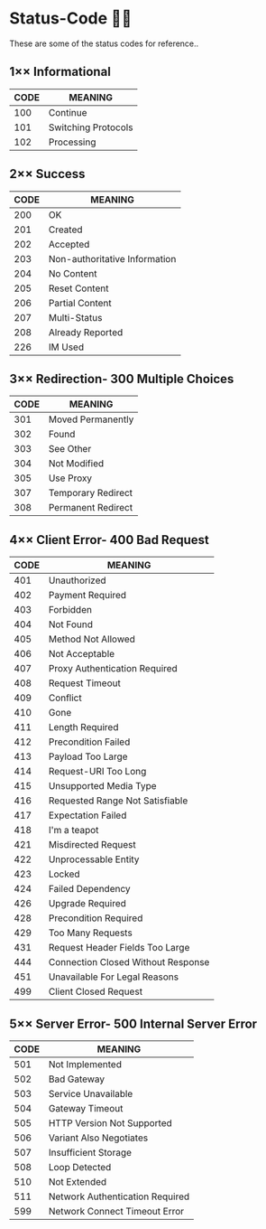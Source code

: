 # Status-Code 🕵🏻

These are some of the status codes for reference..

## 1×× Informational

| CODE | MEANING             |
| ---- | ------------------- |
| 100  | Continue            |
| 101  | Switching Protocols |
| 102  | Processing          |

## 2×× Success

| CODE | MEANING                       |
| ---- | ----------------------------- |
| 200  | OK                            |
| 201  | Created                       |
| 202  | Accepted                      |
| 203  | Non-authoritative Information |
| 204  | No Content                    |
| 205  | Reset Content                 |
| 206  | Partial Content               |
| 207  | Multi-Status                  |
| 208  | Already Reported              |
| 226  | IM Used                       |

## 3×× Redirection- 300 Multiple Choices

| CODE | MEANING            |
| ---- | ------------------ |
| 301  | Moved Permanently  |
| 302  | Found              |
| 303  | See Other          |
| 304  | Not Modified       |
| 305  | Use Proxy          |
| 307  | Temporary Redirect |
| 308  | Permanent Redirect |

## 4×× Client Error- 400 Bad Request

| CODE | MEANING                            |
| ---- | ---------------------------------- |
| 401  | Unauthorized                       |
| 402  | Payment Required                   |
| 403  | Forbidden                          |
| 404  | Not Found                          |
| 405  | Method Not Allowed                 |
| 406  | Not Acceptable                     |
| 407  | Proxy Authentication Required      |
| 408  | Request Timeout                    |
| 409  | Conflict                           |
| 410  | Gone                               |
| 411  | Length Required                    |
| 412  | Precondition Failed                |
| 413  | Payload Too Large                  |
| 414  | Request-URI Too Long               |
| 415  | Unsupported Media Type             |
| 416  | Requested Range Not Satisfiable    |
| 417  | Expectation Failed                 |
| 418  | I'm a teapot                       |
| 421  | Misdirected Request                |
| 422  | Unprocessable Entity               |
| 423  | Locked                             |
| 424  | Failed Dependency                  |
| 426  | Upgrade Required                   |
| 428  | Precondition Required              |
| 429  | Too Many Requests                  |
| 431  | Request Header Fields Too Large    |
| 444  | Connection Closed Without Response |
| 451  | Unavailable For Legal Reasons      |
| 499  | Client Closed Request              |

## 5×× Server Error- 500 Internal Server Error

| CODE | MEANING                         |
| ---- | ------------------------------- |
| 501  | Not Implemented                 |
| 502  | Bad Gateway                     |
| 503  | Service Unavailable             |
| 504  | Gateway Timeout                 |
| 505  | HTTP Version Not Supported      |
| 506  | Variant Also Negotiates         |
| 507  | Insufficient Storage            |
| 508  | Loop Detected                   |
| 510  | Not Extended                    |
| 511  | Network Authentication Required |
| 599  | Network Connect Timeout Error   |

